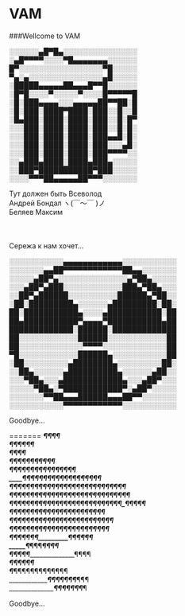 # VAM
###Wellcome to VAM <br>

░░░░░░▄█▀█▄░░░░░░░░░░░░░░░<br>
░▄█▀▀▀▀░░░░▀█▄▄▄▄▄▄▄░░░░░░<br>
█▀░░░░░░░░░░░░░░░░░▀█░░░░░<br>
▀▄░▄░░░░░░░░░░░░░░░▄█░░░░░<br>
░█████▄▄▄▄▄██▄▄▄█▀▀█░░░░░░<br>
░█▀█░░░░▀░░░░░▀░░░░█▀▀▀▀▀█<br>
░█░███▄▄▄▄░░░▄▄▄▄▄██▀▀██░█<br>
░█░███░████▀████░███░░█░░█<br>
░█▄███░████░████░███░░█░█▀<br>
░░░███░████░████░███░░█░█░<br>
░░░███░████░████░███▄▄█░█░<br>
░░░███░████░████░███░░░▄█░<br>
░░░███░████░████░███▀▀▀▀░░<br>
░░▄███▄████░████▄███▄░░░░░<br>
░░███▀███████████▀███░░░░░<br>
░░░░▀▀▀██▄▄▄▄▄██▀▀▀░░░░░░░<br>

Тут должен быть Всеволод <br>
Андрей Бондал ヽ(￣～￣ )ノ <br>
Беляев Максим <br>
<br><br><br>
Сережа к нам хочет... <br>


░░░░░░░░░░░▄▄▄▄▄▄▄▄▄▄▄▄░░░░░░░░░░░ <br>
░░░░░░░▄▄██▀▀▀▀▀▀▀▀▀▀▀▀██▄▄░░░░░░░ <br>
░░░░░▄██▀▄░░░░░░░░░░░░░░▄▀██▄░░░░░ <br>
░░░▄██▀▄███░░░░░░░░░░░░███▄▀██▄░░░ <br>
░░██▀▄██████░░░░░░░░░░██████▄▀██░░ <br>
░██░█████████▄░░░░░░▄█████████░██░ <br>
██░███████████▄░░░░▄███████████░██ <br>
██▄███████████▀▄▄▄▄▀███████████▄██ <br>
█████████████░██████░█████████████ <br>
██░░░░░░░░░░░░██████░░░░░░░░░░░░██ <br>
██░░░░░░░░░░░░░▀▀▀▀░░░░░░░░░░░░░██ <br>
▀█░░░░░░░░░░░░██████▄░░░░░░░░░░░██ <br>
░██░░░░░░░░░▄████████▄░░░░░░░░░██░ <br>
░░██▄░░░░░░▄██████████▄░░░░░░▄██░░ <br>
░░░▀██▄░░░▄████████████▄░░░▄██▀░░░ <br>
░░░░░▀██▄░▀████████████▀░▄██▀░░░░░ <br>
░░░░░░░▀▀██▄▄▄██████▄▄▄██▀▀░░░░░░░ <br>
░░░░░░░░░░░▀▀▀▀▀▀▀▀▀▀▀▀░░░░░░░░░░░ <br>

Goodbye...

=======
_________________________¶____¶¶___¶ <br>
_________________________¶¶___¶¶___¶¶ <br>
_________________________¶____¶___¶¶ <br>
________________________¶¶___¶¶__¶¶¶¶¶¶¶ <br>
______¶¶¶¶¶¶____________¶___¶__¶¶¶_¶¶__¶¶¶<br>
____¶¶_____¶¶¶____¶¶¶¶¶¶¶¶¶¶¶__¶¶_________¶<br>
__¶¶___¶¶¶¶___¶¶¶¶¶¶¶¶¶¶¶¶¶¶¶¶¶¶_¶¶¶______¶<br>
_¶___¶¶___¶¶_¶¶¶¶¶¶¶¶¶¶¶¶¶¶¶¶¶¶¶_¶¶¶¶¶<br>
__¶¶___¶¶¶¶¶_¶¶¶¶¶¶¶¶¶¶¶¶¶¶¶¶¶¶¶¶__¶¶¶¶¶<br>
__¶___¶_______¶¶¶¶¶¶¶¶¶¶¶¶¶¶¶¶_¶____¶¶¶¶<br>
____¶¶__¶¶¶___¶¶¶¶¶¶¶¶¶¶¶¶¶¶¶¶______¶¶¶¶<br>
___¶¶__¶¶______¶¶¶¶¶¶¶¶¶¶¶_¶_____¶¶¶¶¶¶¶¶<br>
____¶_¶______¶¶¶¶¶______________¶¶___¶¶¶¶<br>
_____¶_______¶¶¶________________¶____¶¶¶<br>
____¶¶_______¶¶¶___________________¶¶¶¶<br>
_____¶________¶¶¶¶¶<br>
_____¶________¶¶¶¶¶¶¶¶¶¶¶¶¶<br>
_______________¶¶¶¶¶¶¶___¶¶¶<br>
_________________¶¶¶¶¶¶¶___¶<br>

Goodbye...

